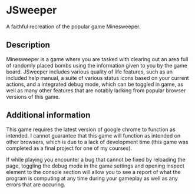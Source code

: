 # JSweeper
A faithful recreation of the popular game Minesweeper. 

## Description
Minesweeper is a game where you are tasked with clearing out an area full of randomly placed bombs using the information given to you by the game board. JSweeper includes various quality of life features, such as an included help manual, a suite of various status icons based on your current actions, and a integrated debug mode, which can be toggled in game, as well as many other features that are notably lacking from popular browser versions of this game. 

## Additional information
This game requires the latest version of google chrome to function as intended. I cannot guarantee that this game will function as intended on other browsers, which is due to a lack of development time (this game was completed as a final project for one of my courses). 

If while playing you encounter a bug that cannot be fixed by reloading the page, toggling the debug mode in the game settings and opening inspect element to the console section will allow you to see a report of what the program is computing at any time during your gameplay as well as any errors that are occuring.


